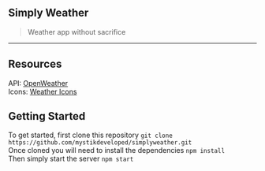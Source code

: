 ## Simply Weather

> Weather app without sacrifice

---

## Resources

API: [OpenWeather](https://openweathermap.org/api)  
Icons: [Weather Icons](https://erikflowers.github.io/weather-icons/)

## Getting Started

To get started, first clone this repository
`git clone https://github.com/mystikdeveloped/simplyweather.git`  
Once cloned you will need to install the dependencies
`npm install`  
Then simply start the server `npm start`
